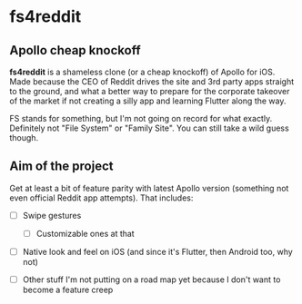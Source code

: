 # fs4reddit

## Apollo cheap knockoff
**fs4reddit** is a shameless clone (or a cheap knockoff) of Apollo for iOS.  
Made because the CEO of Reddit drives the site and 3rd party apps straight to the ground, and what a better way to prepare for the corporate takeover of the market if not creating a silly app and learning Flutter along the way.

FS stands for something, but I'm not going on record for what exactly. Definitely not "File System" or "Family Site". You can still take a wild guess though.

## Aim of the project
Get at least a bit of feature parity with latest Apollo version (something not even official Reddit app attempts). That includes:
- [ ] Swipe gestures
  - [ ] Customizable ones at that
- [ ] Native look and feel on iOS (and since it's Flutter, then Android too, why not)
- [ ] Other stuff I'm not putting on a road map yet because I don't want to become a feature creep


